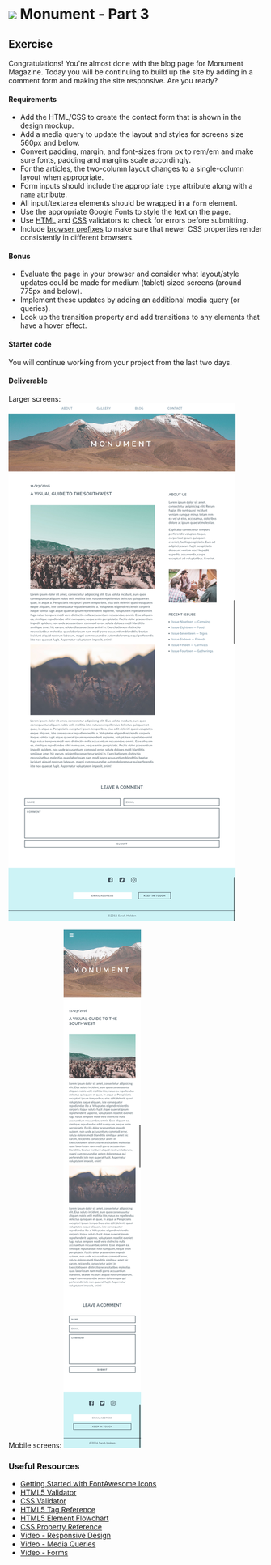 
# ![](https://ga-dash.s3.amazonaws.com/production/assets/logo-9f88ae6c9c3871690e33280fcf557f33.png) Monument - Part 3

## Exercise

Congratulations! You're almost done with the blog page for Monument Magazine. Today you will be continuing to build up the site by adding in a comment form and making the site responsive. Are you ready?

#### Requirements

- Add the HTML/CSS to create the contact form that is shown in the design mockup.
- Add a media query to update the layout and styles for screens size 560px and below.
- Convert padding, margin, and font-sizes from px to rem/em and make sure fonts, padding and margins scale accordingly.
- For the articles, the two-column layout changes to a single-column layout when appropriate.
- Form inputs should include the appropriate `type` attribute along with a `name` attribute.
- All input/textarea elements should be wrapped in a `form` element.
- Use the appropriate Google Fonts to style the text on the page.
- Use [HTML](https://html5.validator.nu/) and [CSS](https://jigsaw.w3.org/css-validator/#validate_by_input) validators to check for errors before submitting.
- Include [browser prefixes](http://pleeease.io/play/) to make sure that newer CSS properties render consistently in different browsers.

#### Bonus
- Evaluate the page in your browser and consider what layout/style updates could be made for medium (tablet) sized screens (around 775px and below).
- Implement these updates by adding an additional media query (or queries).
- Look up the transition property and add transitions to any elements that have a hover effect.


#### Starter code

You will continue working from your project from the last two days.

#### Deliverable

Larger screens:
![Large Blog Mockup](screenshots/blog_pt_3_large.png)

Mobile screens:
![Small Blog Mockup](screenshots/blog_pt_3.png)


### Useful Resources

- [Getting Started with FontAwesome Icons](http://fontawesome.io/get-started/)
- [HTML5 Validator](https://html5.validator.nu/)
- [CSS Validator](https://jigsaw.w3.org/css-validator/#validate_by_input)
- [HTML5 Tag Reference](http://www.htmldog.com/references/html/tags/)
- [HTML5 Element Flowchart](http://html5doctor.com/downloads/h5d-sectioning-flowchart.pdf)
- [CSS Property Reference](https://developer.mozilla.org/en-US/docs/Web/CSS/Reference)
- [Video - Responsive Design](https://www.youtube.com/watch?v=BsuCBmzLf_U&list=PLdnONIhPScST0Vy4LrIZiYKpFNoxgyH7J&index=21)
- [Video - Media Queries](https://www.youtube.com/watch?v=GYygtVolViM&list=PLdnONIhPScST0Vy4LrIZiYKpFNoxgyH7J&index=23)
- [Video - Forms](https://www.youtube.com/watch?v=-5tH2qnTnH0&index=16&list=PLdnONIhPScST0Vy4LrIZiYKpFNoxgyH7J)
